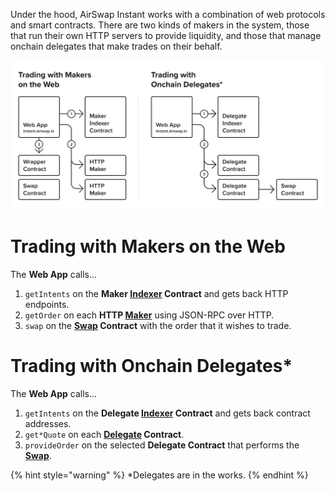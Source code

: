 Under the hood, AirSwap Instant works with a combination of web protocols and smart contracts. There are two kinds of makers in the system, those that run their own HTTP servers to provide liquidity, and those that manage onchain delegates that make trades on their behalf.

![](../.gitbook/assets/architecture.png)

# Trading with Makers on the Web

The **Web App** calls...

1. `getIntents` on the **Maker [Indexer](../contracts/indexer.md) Contract** and gets back HTTP endpoints.
2. `getOrder` on each **HTTP [Maker](run-a-maker.md)** using JSON-RPC over HTTP.
3. `swap` on the **[Swap](../contracts/swap.md) Contract** with the order that it wishes to trade.

# Trading with Onchain Delegates\*

The **Web App** calls...

1. `getIntents` on the **Delegate [Indexer](../contracts/indexer.md) Contract** and gets back contract addresses.
2. `get*Quote` on each **[Delegate](../delegate.md) Contract**.
3. `provideOrder` on the selected **Delegate Contract** that performs the **[Swap](../contracts/swap.md)**.

{% hint style="warning" %}
\*Delegates are in the works.
{% endhint %}
